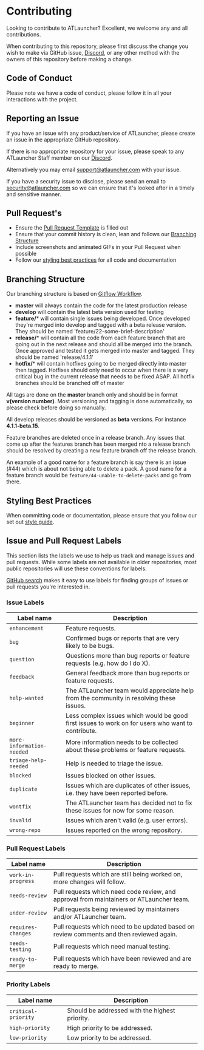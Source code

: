 # Contributing

Looking to contribute to ATLauncher? Excellent, we welcome any and all contributions.

When contributing to this repository, please first discuss the change you wish to make via GitHub issue,
[Discord](https://atl.pw/discord), or any other method with the owners of this repository before making a change.

## Code of Conduct

Please note we have a code of conduct, please follow it in all your interactions with the project.

## Reporting an Issue

If you have an issue with any product/service of ATLauncher, please create an issue in the appropriate GitHub
repository.

If there is no appropriate repository for your issue, please speak to any ATLauncher Staff member on our
[Discord](https://atl.pw/discord).

Alternatively you may email support@atlauncher.com with your issue.

If you have a security issue to disclose, please send an email to security@atlauncher.com so we can ensure that it's
looked after in a timely and sensitive manner.

## Pull Request's

* Ensure the [Pull Request Template](PULL_REQUEST_TEMPLATE.md) is filled out
* Ensure that your commit history is clean, lean and follows our [Branching Structure](#branching-structure)
* Include screenshots and animated GIFs in your Pull Request when possible
* Follow our [styling best practices](#styling-best-practices) for all code and documentation

## Branching Structure

Our branching structure is based on
[Gitflow Workflow](https://www.atlassian.com/git/tutorials/comparing-workflows/gitflow-workflow).

* **master** will always contain the code for the latest production release
* **develop** will contain the latest beta version used for testing
* **feature/*** will contain single issues being developed. Once developed they're merged into develop and tagged with
  a beta release version. They should be named 'feature/22-some-brief-description'
* **release/*** will contain all the code from each feature branch that are going out in the next release and should
  all be merged into the branch. Once approved and tested it gets merged into master and tagged. They should be named
  'release/4.1.1'
* **hotfix/*** will contain hotfixes going to be merged directly into master then tagged. Hotfixes should only need to
  occur when there is a very critical bug in the current release that needs to be fixed ASAP. All hotfix branches should
  be branched off of master

All tags are done on the **master** branch only and should be in format **v(version number)**. Most versioning and
tagging is done automatically, so please check before doing so manually.

All develop releases should be versioned as **beta** versions. For instance **4.1.1-beta.15**.

Feature branches are deleted once in a release branch. Any issues that come up after the features branch has been merged
nto a release branch should be resolved by creating a new feature branch off the release branch.

An example of a good name for a feature branch is say there is an issue (#44) which is about not being able to delete a
pack. A good name for a feature branch would be `feature/44-unable-to-delete-packs` and go from there.

## Styling Best Practices

When committing code or documentation, please ensure that you follow our set out
[style guide](https://github.com/ATLauncher/style-guide).

## Issue and Pull Request Labels

This section lists the labels we use to help us track and manage issues and pull requests. While some labels are not
available in older repositories, most public repositories will use these conventions for labels.

[GitHub search](https://help.github.com/articles/searching-issues/) makes it easy to use labels for finding groups of
issues or pull requests you're interested in.

### Issue Labels

| Label name | Description |
| --- | --- |
| `enhancement` | Feature requests. |
| `bug` | Confirmed bugs or reports that are very likely to be bugs. |
| `question` | Questions more than bug reports or feature requests (e.g. how do I do X). |
| `feedback` | General feedback more than bug reports or feature requests. |
| `help-wanted` | The ATLauncher team would appreciate help from the community in resolving these issues. |
| `beginner` | Less complex issues which would be good first issues to work on for users who want to contribute. |
| `more-information-needed` | More information needs to be collected about these problems or feature requests. |
| `triage-help-needed` | Help is needed to triage the issue. |
| `blocked` | Issues blocked on other issues. |
| `duplicate` | Issues which are duplicates of other issues, i.e. they have been reported before. |
| `wontfix` | The ATLauncher team has decided not to fix these issues for now for some reason. |
| `invalid` | Issues which aren't valid (e.g. user errors). |
| `wrong-repo` | Issues reported on the wrong repository. |

### Pull Request Labels

| Label name | Description
| --- | --- |
| `work-in-progress` | Pull requests which are still being worked on, more changes will follow. |
| `needs-review` | Pull requests which need code review, and approval from maintainers or ATLauncher team. |
| `under-review` | Pull requests being reviewed by maintainers and/or ATLauncher team. |
| `requires-changes` | Pull requests which need to be updated based on review comments and then reviewed again. |
| `needs-testing` | Pull requests which need manual testing. |
| `ready-to-merge` | Pull requests which have been reviewed and are ready to merge. |

### Priority Labels

| Label name | Description
| --- | --- |
| `critical-priority` | Should be addressed with the highest priority. |
| `high-priority` | High priority to be addressed. |
| `low-priority` | Low priority to be addressed. |
